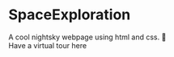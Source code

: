 # SpaceExploration
A cool nightsky webpage using html and css. 🌃</br>
Have a virtual tour <a hreaf="herehttps://beautiful-bienenstitch-da254f.netlify.app/">here</a>
